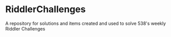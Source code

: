 # RiddlerChallenges
A repository for solutions and items created and used to solve 538's weekly Riddler Challenges
